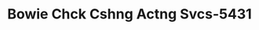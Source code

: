 ---
f_zip-code: 20715
f_state-code: MD
title: Bowie Chck Cshng Actng Svcs-5431
f_phone: 301-262-2200
f_city-only: Bowie
f_address: 6800 Laurel Bowie Rd Bowie
f_location-unique-id: '5431'
slug: bowie-chck-cshng-actng-svcs-5431
updated-on: '2024-05-30T13:46:58.046Z'
created-on: '2024-05-30T13:36:59.803Z'
published-on: '2024-05-30T13:54:32.469Z'
f_city-state: cms/city/bowie-md.md
f_company: cms/company/bowie-chck-cshng-actng-svcs.md
f_state: cms/state/maryland.md
layout: '[payday-loan].html'
tags: payday-loan
---